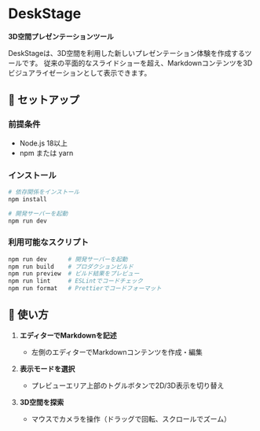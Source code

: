 # DeskStage

**3D空間プレゼンテーションツール**

DeskStageは、3D空間を利用した新しいプレゼンテーション体験を作成するツールです。
従来の平面的なスライドショーを超え、Markdownコンテンツを3Dビジュアライゼーションとして表示できます。

## 🚀 セットアップ

### 前提条件
- Node.js 18以上
- npm または yarn

### インストール
```bash
# 依存関係をインストール
npm install

# 開発サーバーを起動
npm run dev
```

### 利用可能なスクリプト
```bash
npm run dev      # 開発サーバーを起動
npm run build    # プロダクションビルド
npm run preview  # ビルド結果をプレビュー
npm run lint     # ESLintでコードチェック
npm run format   # Prettierでコードフォーマット
```

## 🎯 使い方

1. **エディターでMarkdownを記述**
   - 左側のエディターでMarkdownコンテンツを作成・編集

2. **表示モードを選択**
   - プレビューエリア上部のトグルボタンで2D/3D表示を切り替え

3. **3D空間を探索**
   - マウスでカメラを操作（ドラッグで回転、スクロールでズーム）

